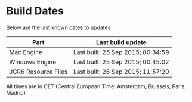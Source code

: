 # Build Dates

Below are the last known dates to updates

Part | Last build update
-----|-----
Mac Engine | Last built: 25 Sep 2015; 00:34:59
Windows Engine | Last built: 25 Sep 2015; 00:45:02
JCR6 Resource Files | Last built: 26 Sep 2015; 11:57:20
All times are in CET (Central European Time: Amsterdam, Brussels, Paris, Madrid)



